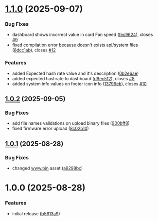 # [1.1.0](https://github.com/ruchus/Axewell-UI-for-Bitaxe/compare/v1.0.2...v1.1.0) (2025-09-07)


### Bug Fixes

* dashboard shows incorrect value in card Fan speed ([fec9624](https://github.com/ruchus/Axewell-UI-for-Bitaxe/commit/fec9624daab51fcd3ea052422e82bf9ba4b519ed)), closes [#9](https://github.com/ruchus/Axewell-UI-for-Bitaxe/issues/9)
* fixed compilation error because doesn't exists api/system files ([8dcc1ab](https://github.com/ruchus/Axewell-UI-for-Bitaxe/commit/8dcc1ab453482a582af531e7c72a06fb4edb66d9)), closes [#12](https://github.com/ruchus/Axewell-UI-for-Bitaxe/issues/12)


### Features

* added Expected hash rate value and it's description ([0b2e6ae](https://github.com/ruchus/Axewell-UI-for-Bitaxe/commit/0b2e6ae47df81d16b39f4f1d88417a7ec7c27d35))
* added expected hashrate to dashboard ([d9ec512](https://github.com/ruchus/Axewell-UI-for-Bitaxe/commit/d9ec5129a76b644a129918a1a608c3eaa6035b23)), closes [#8](https://github.com/ruchus/Axewell-UI-for-Bitaxe/issues/8)
* added system info values on footer icon info ([13799eb](https://github.com/ruchus/Axewell-UI-for-Bitaxe/commit/13799ebab069442d566d05c3f720590adc45c292)), closes [#10](https://github.com/ruchus/Axewell-UI-for-Bitaxe/issues/10)

## [1.0.2](https://github.com/ruchus/Axewell-UI/compare/v1.0.1...v1.0.2) (2025-09-05)


### Bug Fixes

* add file names validations on upload binary files ([900bff8](https://github.com/ruchus/Axewell-UI/commit/900bff8c10c8c4bb372aa3118bc01ba2d8085e46))
* fixed firmware error upload ([8c02b10](https://github.com/ruchus/Axewell-UI/commit/8c02b104aeb40131baeac2c780c47c79ec57f359))

## [1.0.1](https://github.com/ruchus/Axewell-UI/compare/v1.0.0...v1.0.1) (2025-08-28)


### Bug Fixes

* changed www.bin asset ([a9298bc](https://github.com/ruchus/Axewell-UI/commit/a9298bc80dec08227246fb060fba939fa75f1ec5))

# 1.0.0 (2025-08-28)


### Features

* initial release ([b5613a9](https://github.com/ruchus/Axewell-UI/commit/b5613a96b5a410cb00abb1c62c408a7e5986ee6b))
